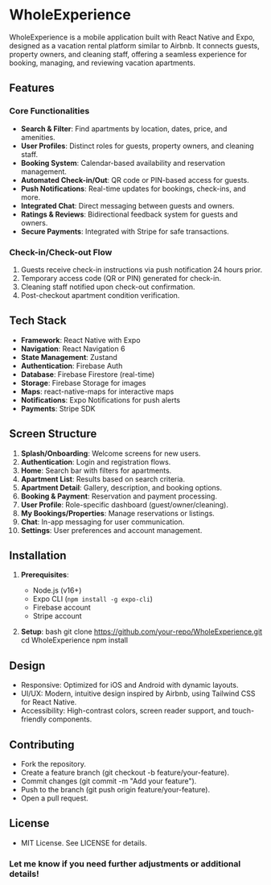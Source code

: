 # WholeExperience

WholeExperience is a mobile application built with React Native and Expo, designed as a vacation rental platform similar to Airbnb. It connects guests, property owners, and cleaning staff, offering a seamless experience for booking, managing, and reviewing vacation apartments.

## Features

### Core Functionalities
- **Search & Filter**: Find apartments by location, dates, price, and amenities.
- **User Profiles**: Distinct roles for guests, property owners, and cleaning staff.
- **Booking System**: Calendar-based availability and reservation management.
- **Automated Check-in/Out**: QR code or PIN-based access for guests.
- **Push Notifications**: Real-time updates for bookings, check-ins, and more.
- **Integrated Chat**: Direct messaging between guests and owners.
- **Ratings & Reviews**: Bidirectional feedback system for guests and owners.
- **Secure Payments**: Integrated with Stripe for safe transactions.

### Check-in/Check-out Flow
1. Guests receive check-in instructions via push notification 24 hours prior.
2. Temporary access code (QR or PIN) generated for check-in.
3. Cleaning staff notified upon check-out confirmation.
4. Post-checkout apartment condition verification.

## Tech Stack
- **Framework**: React Native with Expo
- **Navigation**: React Navigation 6
- **State Management**: Zustand
- **Authentication**: Firebase Auth
- **Database**: Firebase Firestore (real-time)
- **Storage**: Firebase Storage for images
- **Maps**: react-native-maps for interactive maps
- **Notifications**: Expo Notifications for push alerts
- **Payments**: Stripe SDK

## Screen Structure
1. **Splash/Onboarding**: Welcome screens for new users.
2. **Authentication**: Login and registration flows.
3. **Home**: Search bar with filters for apartments.
4. **Apartment List**: Results based on search criteria.
5. **Apartment Detail**: Gallery, description, and booking options.
6. **Booking & Payment**: Reservation and payment processing.
7. **User Profile**: Role-specific dashboard (guest/owner/cleaning).
8. **My Bookings/Properties**: Manage reservations or listings.
9. **Chat**: In-app messaging for user communication.
10. **Settings**: User preferences and account management.

## Installation
1. **Prerequisites**:
   - Node.js (v16+)
   - Expo CLI (`npm install -g expo-cli`)
   - Firebase account
   - Stripe account

2. **Setup**:
   bash
   git clone https://github.com/your-repo/WholeExperience.git
   cd WholeExperience
   npm install

## Design

- Responsive: Optimized for iOS and Android with dynamic layouts.
- UI/UX: Modern, intuitive design inspired by Airbnb, using Tailwind CSS for React Native.
- Accessibility: High-contrast colors, screen reader support, and touch-friendly components.

## Contributing

- Fork the repository.
- Create a feature branch (git checkout -b feature/your-feature).
- Commit changes (git commit -m "Add your feature").
- Push to the branch (git push origin feature/your-feature).
- Open a pull request.

## License
- MIT License. See LICENSE for details.

### Let me know if you need further adjustments or additional details!

